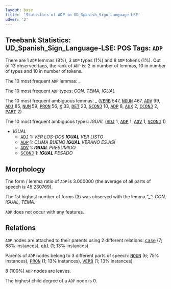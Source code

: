 ```yaml
---
layout: base
title:  'Statistics of ADP in UD_Spanish_Sign_Language-LSE'
udver: '2'
---
```


## Treebank Statistics: UD_Spanish_Sign_Language-LSE: POS Tags: `ADP`

There are 1 `ADP` lemmas (8%), 3 `ADP` types (1%) and 8 `ADP` tokens (1%).
Out of 13 observed tags, the rank of `ADP` is: 2 in number of lemmas, 10 in number of types and 10 in number of tokens.

The 10 most frequent `ADP` lemmas: <em>_</em>

The 10 most frequent `ADP` types:  <em>CON, TEMA, IGUAL</em>

The 10 most frequent ambiguous lemmas: <em>_</em> (<tt><a href="ssp_lse-pos-VERB.html">VERB</a></tt> 547, <tt><a href="ssp_lse-pos-NOUN.html">NOUN</a></tt> 467, <tt><a href="ssp_lse-pos-ADV.html">ADV</a></tt> 99, <tt><a href="ssp_lse-pos-ADJ.html">ADJ</a></tt> 85, <tt><a href="ssp_lse-pos-NUM.html">NUM</a></tt> 59, <tt><a href="ssp_lse-pos-PRON.html">PRON</a></tt> 56, <tt><a href="ssp_lse-pos-X.html">X</a></tt> 33, <tt><a href="ssp_lse-pos-DET.html">DET</a></tt> 23, <tt><a href="ssp_lse-pos-SCONJ.html">SCONJ</a></tt> 10, <tt><a href="ssp_lse-pos-ADP.html">ADP</a></tt> 8, <tt><a href="ssp_lse-pos-AUX.html">AUX</a></tt> 2, <tt><a href="ssp_lse-pos-CCONJ.html">CCONJ</a></tt> 2, <tt><a href="ssp_lse-pos-PART.html">PART</a></tt> 2)

The 10 most frequent ambiguous types:  <em>IGUAL</em> (<tt><a href="ssp_lse-pos-ADJ.html">ADJ</a></tt> 1, <tt><a href="ssp_lse-pos-ADP.html">ADP</a></tt> 1, <tt><a href="ssp_lse-pos-ADV.html">ADV</a></tt> 1, <tt><a href="ssp_lse-pos-SCONJ.html">SCONJ</a></tt> 1)


* <em>IGUAL</em>
  * <tt><a href="ssp_lse-pos-ADJ.html">ADJ</a></tt> 1: <em>VER LOS-DOS <b>IGUAL</b> VER LISTO</em>
  * <tt><a href="ssp_lse-pos-ADP.html">ADP</a></tt> 1: <em>CLIMA BUENO <b>IGUAL</b> VERANO ES.ASÍ</em>
  * <tt><a href="ssp_lse-pos-ADV.html">ADV</a></tt> 1: <em><b>IGUAL</b> PRESUMIDO</em>
  * <tt><a href="ssp_lse-pos-SCONJ.html">SCONJ</a></tt> 1: <em><b>IGUAL</b> PESADO</em>

## Morphology

The form / lemma ratio of `ADP` is 3.000000 (the average of all parts of speech is 45.230769).

The 1st highest number of forms (3) was observed with the lemma “_”: <em>CON, IGUAL, TEMA</em>.

`ADP` does not occur with any features.


## Relations

`ADP` nodes are attached to their parents using 2 different relations: <tt><a href="ssp_lse-dep-case.html">case</a></tt> (7; 88% instances), <tt><a href="ssp_lse-dep-obl.html">obl</a></tt> (1; 13% instances)

Parents of `ADP` nodes belong to 3 different parts of speech: <tt><a href="ssp_lse-pos-NOUN.html">NOUN</a></tt> (6; 75% instances), <tt><a href="ssp_lse-pos-PRON.html">PRON</a></tt> (1; 13% instances), <tt><a href="ssp_lse-pos-VERB.html">VERB</a></tt> (1; 13% instances)

8 (100%) `ADP` nodes are leaves.

The highest child degree of a `ADP` node is 0.

